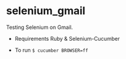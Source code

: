 # selenium_gmail
Testing Selenium on Gmail. 

- Requirements Ruby & Selenium-Cucumber

- To run `$ cucumber BROWSER=ff`